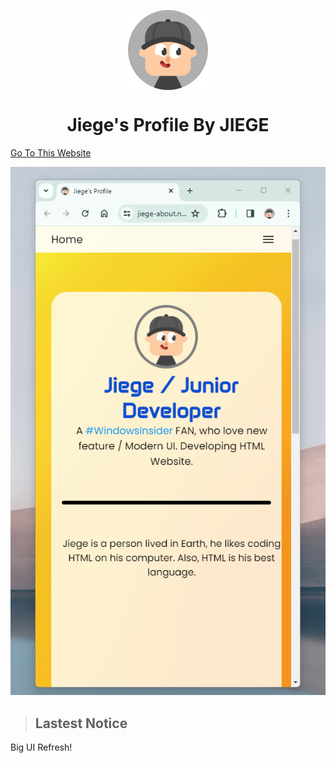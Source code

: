 <p align="center">
  <img width="128" align="center" src="/favicon/android-chrome-512x512.png">
</p>
<h1 align="center">Jiege's Profile By JIEGE</h1>

[Go To This Website](https://jiege-about.netlify.app)
<p align="center"><img src="/screenshot/readme-image.png"></p>

> ## Lastest Notice
Big UI Refresh!

